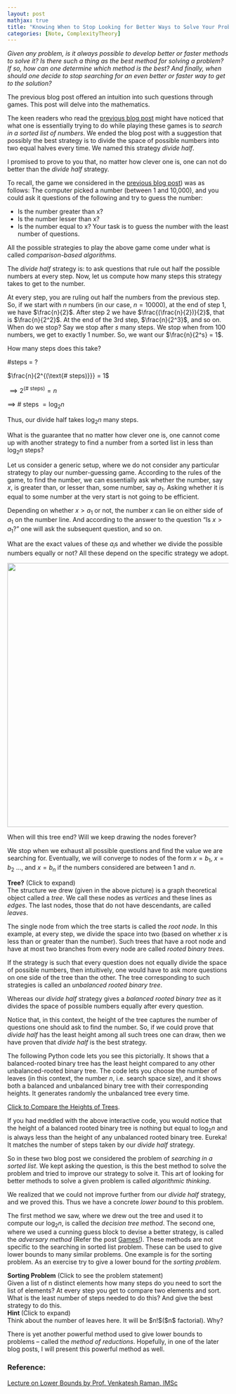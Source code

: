 ```yaml
---
layout: post
mathjax: true
title: "Knowing When to Stop Looking for Better Ways to Solve Your Problems"
categories: [Note, ComplexityTheory]
---
```


*Given any problem, is it always possible to develop better or faster methods to solve it? Is there such a thing as the best method for solving a problem? If so, how can one determine which method is the best? And finally, when should one decide to stop searching for an even better or faster way to get to the solution?*

The previous blog post offered an intuition into such questions through games. This post will delve into the mathematics.

The keen readers who read the [previous blog post](https://o-qcblog.github.io/puzzle/complexitytheory/Games/) might have noticed that what one is essentially trying to do while playing these games is to *search in a sorted list of numbers*. We ended the blog post with a suggestion that possibly the best strategy is to divide the space of possible numbers into two equal halves every time. We named this strategy *divide half*.

I promised to prove to you that, no matter how clever one is, one can not do better than the *divide half* strategy. 

To recall, the game we considered in the [previous blog post](https://o-qcblog.github.io/puzzle/complexitytheory/Games/)) was as follows:
The computer picked a number (between 1 and 10,000), and you could ask it questions of the following and try to guess the number:
-	Is the number greater than x?
-	Is the number lesser than x?
-	Is the number equal to x?
Your task is to guess the number with the least number of questions. 

All the possible strategies to play the above game come under what is called *comparison-based algorithms*.

The *divide half* strategy is: to ask questions that rule out half the possible numbers at every step. Now, let us compute how many steps this strategy takes to get to the number. 

At every step, you are ruling out half the numbers from the previous step. So, if we start with $n$ numbers (in our case, $n =10000$), at the end of step 1, we have $\frac{n}{2}$. After step 2 we have $\frac{(\frac{n}{2})}{2}$, that is $\frac{n}{2^2}$. At the end of the 3rd step, $\frac{n}{2^3}$, and so on. When do we stop? Say we stop after $s$ many steps. We stop when from 100 numbers, we get to exactly 1 number. So, we want our $\frac{n}{2^s} = 1$.

How many steps does this take?

#steps = ?

$\frac{n}{2^{(\text{# steps)}}} = 1$

$\implies 2^{(\text{# steps})} = n$

$\implies$ # steps $= \log_2 n$


Thus, our divide half takes $\log_2 n$ many steps.

What is the guarantee that no matter how clever one is, one cannot come up with another strategy to find a number from a sorted list in less than $\log_2 n$ steps? 

Let us consider a generic setup, where we do not consider any particular strategy to play our number-guessing game. According to the rules of the game, to find the number, we can essentially ask whether the number, say $x$, is greater than, or lesser than, some number, say $a_1$. Asking whether it is equal to some number at the very start is not going to be efficient.

Depending on whether $x > a_1$ or not, the number $x$ can lie on either side of $a_1$ on the number line. And according to the answer to the question “Is $x > a_1$?” one will ask the subsequent question, and so on. 

What are the exact values of these $a_i$s and whether we divide the possible numbers equally or not? All these depend on the specific strategy we adopt.

<div class="image-container">
  <img src="{{ site.baseurl}}/images/Post9/P9_1.png" alt="" width="600" class="zoom-image">
</div>

When will this tree end? Will we keep drawing the nodes forever? 

We stop when we exhaust all possible questions and find the value we are searching for. Eventually, we will converge to nodes of the form $x = b_1$, $x = b_2$ $\dots$, and $x = b_n$ if the numbers considered are between 1 and $n$. 

<div class="hint-box info">
<div class="hint-box-header"> <b>Tree?</b> (Click to expand)
</div>
<div class="hint-box-content"> The structure we drew (given in the above picture) is a graph theoretical object called a <i>tree</i>. We call these nodes as <i>vertices</i> and these lines as <i>edges</i>. The last nodes, those that do not have descendants, are called <i>leaves</i>.

The single node from which the tree starts is called the <i>root node</i>. In this example, at every step, we divide the space into two (based on whether $x$ is less than or greater than the number). Such trees that have a root node and have at most two branches from every node are called <i>rooted binary trees</i>.
</div>
</div>

If the strategy is such that every question does not equally divide the space of possible numbers, then intuitively, one would have to ask more questions on one side of the tree than the other. The tree corresponding to such strategies is called an *unbalanced rooted binary tree*. 

Whereas our *divide half* strategy gives a *balanced rooted binary tree* as it divides the space of possible numbers equally after every question. 

Notice that, in this context, the height of the tree captures the number of questions one should ask to find the number. So, if we could prove that *divide half* has the least height among all such trees one can draw, then we have proven that *divide half* is the best strategy.

The following Python code lets you see this pictorially. It shows that a balanced-rooted binary tree has the least height compared to any other unbalanced-rooted binary tree. The code lets you choose the number of leaves (in this context, the number $n$, i.e. search space size), and it shows both a balanced and unbalanced binary tree with their corresponding heights. It generates randomly the unbalanced tree every time.

[Click to Compare the Heights of Trees](https://colab.research.google.com/drive/1bvR6vaTJt386VZffGZRxz5G92mOk73-O?usp=sharing).

If you had meddled with the above interactive code, you would notice that the height of a balanced rooted binary tree is nothing but equal to $\log_2 n$ and is always less than the height of any unbalanced rooted binary tree.  Eureka! It matches the number of steps taken by our *divide half* strategy. 

So in these two blog post we considered the problem of *searching in a sorted list*. We kept asking the question, is this the best method to solve the problem and tried to improve our strategy to solve it. This art of looking for better methods to solve a given problem is called *algorithmic thinking*. 

We realized that we could not improve further from our *divide half* strategy, and we proved this. Thus we have a concrete *lower bound* to this problem. 

The first method we saw, where we drew out the tree and used it to compute our $\log_2 n$, is called the *decision tree method*. The second one, where we used a cunning guess block to devise a better strategy, is called the *adversary method* (Refer the post [Games!](https://o-qcblog.github.io/puzzle/complexitytheory/Games/)). These methods are not specific to the searching in sorted list problem. These can be used to give lower bounds to many similar problems. One example is for the sorting problem. As an exercise try to give a lower bound for the *sorting problem*.


<div class="hint-box info">
<div class="hint-box-header">
<b>Sorting Problem</b> (Click to see the problem statement)
</div>
<div class="hint-box-content"> Given a list of n distinct elements how many steps do you need to sort the list of elements? At every step you get to compare two elements and sort. What is the least number of steps needed to do this? And give the best strategy to do this. 
<div class="hint-box-header"> <strong> Hint </strong> (Click to expand)
</div>
<div class="hint-box-content"> Think about the number of leaves here. It will be $n!$($n$ factorial). Why?
</div>
</div>
</div>

There is yet another powerful method used to give lower bounds to problems – called the *method of reductions*. Hopefully, in one of the later blog posts, I will present this powerful method as well.

### Reference:

[Lecture on Lower Bounds by Prof. Venkatesh Raman, IMSc](https://youtu.be/_x61AND3TUQ?si=eSF5GeD5FbFDrczH)


